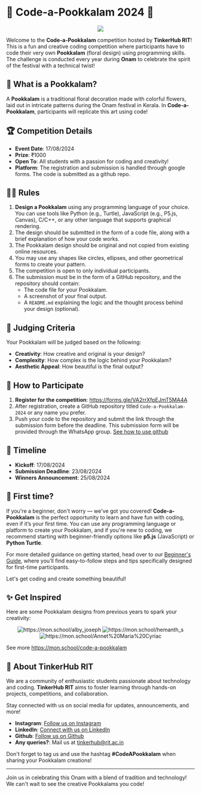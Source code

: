 # 🌸 Code-a-Pookkalam 2024 🌸
<p align="center">
   <img src="asset/Code a pookkalam.png">
</p>

Welcome to the **Code-a-Pookkalam** competition hosted by **TinkerHub RIT**! This is a fun and creative coding competition where participants have to code their very own **Pookkalam** (floral design) using programming skills. The challenge is conducted every year during **Onam** to celebrate the spirit of the festival with a technical twist!

## 🎨 What is a Pookkalam?

A **Pookkalam** is a traditional floral decoration made with colorful flowers, laid out in intricate patterns during the Onam festival in Kerala. In **Code-a-Pookkalam**, participants will replicate this art using code!

## 🏆 Competition Details

- **Event Date**: 17/08/2024
- **Prize**: ₹1000
- **Open To**: All students with a passion for coding and creativity!
- **Platform**: The registration and submission is handled through google forms. The code is submitted as a github repo.

## 👩‍💻 Rules

1. **Design a Pookkalam** using any programming language of your choice. You can use tools like Python (e.g., Turtle), JavaScript (e.g., P5.js, Canvas), C/C++, or any other language that supports graphical rendering.
2. The design should be submitted in the form of a code file, along with a brief explanation of how your code works.
3. The Pookkalam design should be original and not copied from existing online resources.
4. You may use any shapes like circles, ellipses, and other geometrical forms to create your pattern.
5. The competition is open to only individual participants.
6. The submission must be in the form of a GitHub repository, and the repository should contain:
   - The code file for your Pookkalam.
   - A screenshot of your final output.
   - A `README.md` explaining the logic and the thought process behind your design (optional).

## 🌟 Judging Criteria

Your Pookkalam will be judged based on the following:

- **Creativity**: How creative and original is your design?
- **Complexity**: How complex is the logic behind your Pookkalam?
- **Aesthetic Appeal**: How beautiful is the final output?


## 🔗 How to Participate

1. **Register for the competition**: https://forms.gle/VA2rrXfpEJmT5MA4A
2. After registration, create a GitHub repository titled `Code-a-Pookkalam-2024` or any name you prefer.
3. Push your code to the repository and submit the link through the submission form before the deadline. This submission form will be provided through the WhatsApp group. [See how to use github](/get-started.md#-submitting-your-code-via-github)

## 📅 Timeline

- **Kickoff**: 17/08/2024
- **Submission Deadline**: 23/08/2024
- **Winners Announcement**: 25/08/2024

## 🌱 First time?

If you're a beginner, don't worry — we've got you covered! **Code-a-Pookkalam** is the perfect opportunity to learn and have fun with coding, even if it’s your first time. You can use any programming language or platform to create your Pookkalam, and if you're new to coding, we recommend starting with beginner-friendly options like **p5.js** (JavaScript) or **Python Turtle**.

For more detailed guidance on getting started, head over to our [Beginner's Guide](./first-time-guide.md), where you’ll find easy-to-follow steps and tips specifically designed for first-time participants.

Let's get coding and create something beautiful!


## ✨ Get Inspired

Here are some Pookkalam designs from previous years to spark your creativity:

<p align="center">
   <img src="./asset/sample/sample1.svg" style="text-align:center;" alt="https://mon.school/alby_joseph">
   <img src="./asset/sample/sample2.svg" style="text-align:center;" alt="https://mon.school/hemanth_s">
   <img src="./asset/sample/sample3.svg" style="text-align:center;" alt="https://mon.school/Annet%20Maria%20Cyriac">
</p>


See more https://mon.school/code-a-pookkalam

## 🎉 About TinkerHub RIT

We are a community of enthusiastic students passionate about technology and coding. **TinkerHub RIT** aims to foster learning through hands-on projects, competitions, and collaboration.

Stay connected with us on social media for updates, announcements, and more!

- **Instagram**: [Follow us on Instagram](https://instagram.com/tinkerhub.rit)
- **LinkedIn**: [Connect with us on LinkedIn](https://www.linkedin.com/company/tinkerhub-rit)
- **Github**: [Follow us on Github](https://github.com/tinkerhub-rit-official)
- **Any queries?**: Mail us at tinkerhub@rit.ac.in

Don't forget to tag us and use the hashtag **#CodeAPookkalam** when sharing your Pookkalam creations!


---

Join us in celebrating this Onam with a blend of tradition and technology! We can't wait to see the creative Pookkalams you code!
